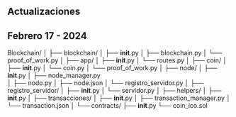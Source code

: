Actualizaciones
-----------------
Febrero 17 - 2024
------------------

Blockchain/
│
├── blockchain/
│   ├── __init__.py
│   ├── blockchain.py
│   └── proof_of_work.py
│
├── app/
│   ├── __init__.py
│   └── routes.py
│
├── coin/
│   ├── __init__.py
│   └── coin.py
│   └── proof_of_work.py
│
├── node/
│   ├── __init__.py
│   ├── node_manager.py   
│   ├── nodo.py
│   ├── node.json
│   └── registro_servidor.py
│
├── registro_servidor/
│   ├── __init__.py
│   └── servidor.py
│
├── helpers/
│   ├── __init__.py
│
├── transacciones/
│   ├── __init__.py
│   ├── transaction_manager.py
│   └── transaction.json
│
└── contracts/
    ├── __init__.py
    └── coin_ico.sol

